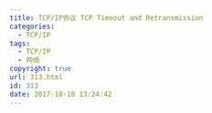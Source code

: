 ```yaml
---
title: TCP/IP协议 TCP Timeout and Retransmission
categories:
  - TCP/IP
tags:
  - TCP/IP
  - 网络
copyright: true
url: 313.html
id: 313
date: 2017-10-18 13:24:42
---
```


